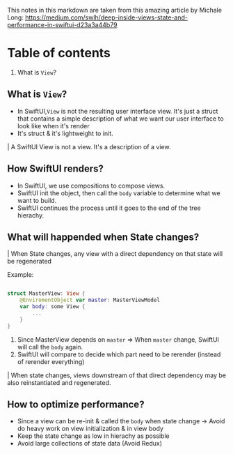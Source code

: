 
This notes in this markdown are taken from this amazing article by Michale Long: https://medium.com/swlh/deep-inside-views-state-and-performance-in-swiftui-d23a3a44b79

# Table of contents

1. What is `View`?


## What is `View`?

- In SwiftUI,`View` is not the resulting user interface view. It's just a struct that contains a simple description of what we want our user interface to look like when it's render
- It's struct & it's lightweight to init.

| A SwiftUI View is not a view. It's a description of a view.

## How SwiftUI renders?

- In SwiftUI, we use compositions to compose views.
- SwiftUI init the object, then call the `body` variable to determine what we want to build.
- SwiftUI continues the process until it goes to the end of the tree hierachy.

## What will happended when State changes?

| When State changes, any view with a direct dependency on that state will be regenerated

Example:

```swift

struct MasterView: View {
    @EnviromentObject var master: MasterViewModel
    var body: some View {
        ...
    }
}

```

1. Since MasterView depends on `master` => When `master` change, SwiftUI will call the `body` again.
2. SwiftUI will compare to decide which part need to be rerender (instead of rerender everything)

| When state changes, views downstream of that direct dependency may be also reinstantiated and regenerated.

## How to optimize performance?

- Since a view can be re-init & called the `body` when state change -> Avoid do heavy work on view initialization & in view body
- Keep the state change as low in hierachy as possible
- Avoid large collections of state data (Avoid Redux)
